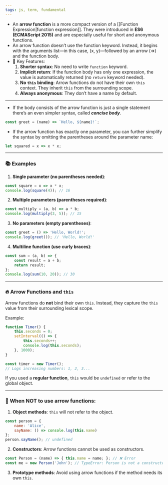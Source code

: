 ```yaml
---
tags: js, term, fundamental
---
```


- An **arrow function** is a more compact version of a [[Function Expression|function expression]]. They were introduced in **ES6 (ECMAScript 2015)** and are especially useful for short and anonymous functions.
- An arrow function doesn’t use the function keyword. Instead, it begins with the arguments list—in this case, (x, y)—followed by an arrow (=>) and the function body.
- 📌 Key Features:
	1. **Shorter syntax**: No need to write `function` keyword.
	2. **Implicit return**: If the function body has only one expression, the value is automatically returned (no `return` keyword needed).
	3. **No `this` binding**: Arrow functions do not have their own `this` context. They inherit `this` from the surrounding scope.
	4. **Always anonymous**: They don’t have a name by default.

---

- If the body consists of the arrow function is just a single statement there’s an even simpler syntax, called ***concise body***.

```js
const greet = (name) => `Hello, ${name}!`;
```

- If the arrow function has exactly one parameter, you can further simplify the syntax by omitting the parentheses around the parameter name:
  
```js
let squared = x => x * x;
```

---

### 📚 **Examples**

1. **Single parameter (no parentheses needed)**:
```javascript
const square = x => x * x;
console.log(square(4)); // 16
```

2. **Multiple parameters (parentheses required)**:
```javascript
const multiply = (a, b) => a * b;
console.log(multiply(3, 5)); // 15
```

3. **No parameters (empty parentheses)**:
```javascript
const greet = () => 'Hello, World!';
console.log(greet()); // 'Hello, World!'
```

4. **Multiline function (use curly braces)**:
```javascript
const sum = (a, b) => {
    const result = a + b;
    return result;
};
console.log(sum(10, 20)); // 30
```

---

### 🔥 **Arrow Functions and `this`**
Arrow functions do **not** bind their own `this`. Instead, they capture the `this` value from their surrounding lexical scope.

Example:

```javascript
function Timer() {
    this.seconds = 0;
    setInterval(() => {
        this.seconds++;
        console.log(this.seconds);
    }, 1000);
}

const timer = new Timer();
// Logs increasing numbers: 1, 2, 3...
```

If you used a **regular function**, `this` would be `undefined` or refer to the global object.

---

### 📌 **When NOT to use arrow functions**:
1. **Object methods**: `this` will not refer to the object.
```javascript
const person = {
    name: 'Alice',
    sayName: () => console.log(this.name)
};
person.sayName(); // undefined
```

2. **Constructors**: Arrow functions cannot be used as constructors.
```javascript
const Person = (name) => { this.name = name; }; // ❌ Error
const me = new Person('John'); // TypeError: Person is not a constructor
```

3. **Prototype methods**: Avoid using arrow functions if the method needs its own `this`.